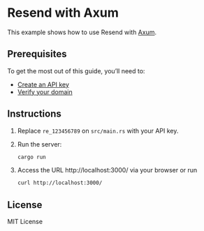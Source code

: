 # Resend with Axum

This example shows how to use Resend with [Axum](https://crates.io/crates/axum).

## Prerequisites

To get the most out of this guide, you’ll need to:

* [Create an API key](https://resend.com/api-keys)
* [Verify your domain](https://resend.com/domains)

## Instructions

1. Replace `re_123456789` on `src/main.rs` with your API key.

2. Run the server:

    ```sh
    cargo run
    ```

3. Access the URL http://localhost:3000/ via your browser or run

    ```sh
    curl http://localhost:3000/
    ```

## License

MIT License